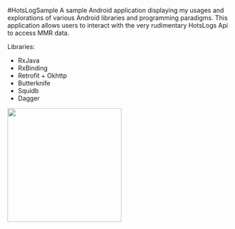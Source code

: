 #HotsLogSample
A sample Android application displaying my usages and explorations of various Android libraries and programming paradigms. This application allows users to interact with the very rudimentary HotsLogs Api to access MMR data.

Libraries:
- RxJava
- RxBinding
- Retrofit + Okhttp
- Butterknife
- Squidb
- Dagger

<img src="https://cloud.githubusercontent.com/assets/2629473/14901518/b887f896-0d4a-11e6-9b0d-c88f665a5367.gif" width="256">
